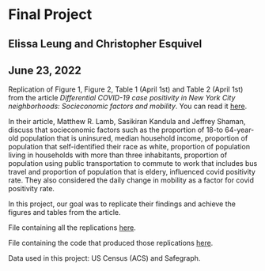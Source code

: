 # Final Project

## Elissa Leung and Christopher Esquivel

## June 23, 2022

Replication of Figure 1, Figure 2, Table 1 (April 1st) and Table 2 (April 1st) from the article *Differential COVID-19 case positivity in New York City neighborhoods: Socieconomic factors and mobility*. You can read it [here](https://onlinelibrary.wiley.com/doi/epdf/10.1111/irv.12816).

In their article, Matthew R. Lamb, Sasikiran Kandula and Jeffrey Shaman, discuss that socieconomic factors such as the proportion of 18-to 64-year-old population that is uninsured, median household income, proportion of population that self-identified their race as white, proportion of population living in households with more than three inhabitants, proportion of population using public transportation to commute to work that includes bus travel and proportion of population that is eldery, influenced covid positivity rate. They also considered the daily change in mobility as a factor for covid positivity rate.

In this project, our goal was to replicate their findings and achieve the figures and tables from the article.

File containing all the replications [here](../main/Group_3_Final_Project.html).

File containing the code that produced those replications [here](../main/Group_3_Final_Project.Rmd).

Data used in this project: US Census (ACS) and Safegraph.



